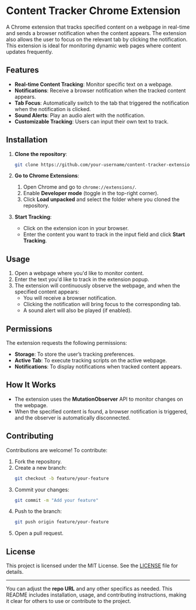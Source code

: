 # **Content Tracker Chrome Extension**

A Chrome extension that tracks specified content on a webpage in real-time and sends a browser notification when the content appears. The extension also allows the user to focus on the relevant tab by clicking the notification. This extension is ideal for monitoring dynamic web pages where content updates frequently.

## **Features**
- **Real-time Content Tracking**: Monitor specific text on a webpage.
- **Notifications**: Receive a browser notification when the tracked content appears.
- **Tab Focus**: Automatically switch to the tab that triggered the notification when the notification is clicked.
- **Sound Alerts**: Play an audio alert with the notification.
- **Customizable Tracking**: Users can input their own text to track.

## **Installation**
1. **Clone the repository**:
   ```bash
   git clone https://github.com/your-username/content-tracker-extension.git
   ```
2. **Go to Chrome Extensions**:
   1. Open Chrome and go to `chrome://extensions/`.
   2. Enable **Developer mode** (toggle in the top-right corner).
   3. Click **Load unpacked** and select the folder where you cloned the repository.

3. **Start Tracking**:
   - Click on the extension icon in your browser.
   - Enter the content you want to track in the input field and click **Start Tracking**.

## **Usage**
1. Open a webpage where you'd like to monitor content.
2. Enter the text you'd like to track in the extension popup.
3. The extension will continuously observe the webpage, and when the specified content appears:
   - You will receive a browser notification.
   - Clicking the notification will bring focus to the corresponding tab.
   - A sound alert will also be played (if enabled).

## **Permissions**
The extension requests the following permissions:
- **Storage**: To store the user’s tracking preferences.
- **Active Tab**: To execute tracking scripts on the active webpage.
- **Notifications**: To display notifications when tracked content appears.

## **How It Works**
- The extension uses the **MutationObserver** API to monitor changes on the webpage.
- When the specified content is found, a browser notification is triggered, and the observer is automatically disconnected.

## **Contributing**
Contributions are welcome! To contribute:
1. Fork the repository.
2. Create a new branch:
   ```bash
   git checkout -b feature/your-feature
   ```
3. Commit your changes:
   ```bash
   git commit -m "Add your feature"
   ```
4. Push to the branch:
   ```bash
   git push origin feature/your-feature
   ```
5. Open a pull request.

## **License**
This project is licensed under the MIT License. See the [LICENSE](LICENSE) file for details.

---

You can adjust the **repo URL** and any other specifics as needed. This README includes installation, usage, and contributing instructions, making it clear for others to use or contribute to the project.
